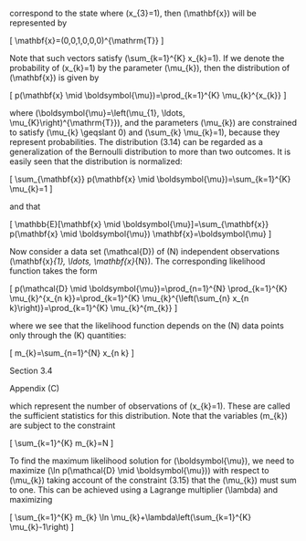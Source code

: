 correspond to the state where \(x_{3}=1\), then \(\mathbf{x}\) will be represented by

\[
\mathbf{x}=(0,0,1,0,0,0)^{\mathrm{T}}
\]

Note that such vectors satisfy \(\sum_{k=1}^{K} x_{k}=1\). If we denote the probability of \(x_{k}=1\) by the parameter \(\mu_{k}\), then the distribution of \(\mathbf{x}\) is given by

\[
p(\mathbf{x} \mid \boldsymbol{\mu})=\prod_{k=1}^{K} \mu_{k}^{x_{k}}
\]

where \(\boldsymbol{\mu}=\left(\mu_{1}, \ldots, \mu_{K}\right)^{\mathrm{T}}\), and the parameters \(\mu_{k}\) are constrained to satisfy \(\mu_{k} \geqslant 0\) and \(\sum_{k} \mu_{k}=1\), because they represent probabilities. The distribution (3.14) can be regarded as a generalization of the Bernoulli distribution to more than two outcomes. It is easily seen that the distribution is normalized:

\[
\sum_{\mathbf{x}} p(\mathbf{x} \mid \boldsymbol{\mu})=\sum_{k=1}^{K} \mu_{k}=1
\]

and that

\[
\mathbb{E}[\mathbf{x} \mid \boldsymbol{\mu}]=\sum_{\mathbf{x}} p(\mathbf{x} \mid \boldsymbol{\mu}) \mathbf{x}=\boldsymbol{\mu}
\]

Now consider a data set \(\mathcal{D}\) of \(N\) independent observations \(\mathbf{x}_{1}, \ldots, \mathbf{x}_{N}\). The corresponding likelihood function takes the form

\[
p(\mathcal{D} \mid \boldsymbol{\mu})=\prod_{n=1}^{N} \prod_{k=1}^{K} \mu_{k}^{x_{n k}}=\prod_{k=1}^{K} \mu_{k}^{\left(\sum_{n} x_{n k}\right)}=\prod_{k=1}^{K} \mu_{k}^{m_{k}}
\]

where we see that the likelihood function depends on the \(N\) data points only through the \(K\) quantities:

\[
m_{k}=\sum_{n=1}^{N} x_{n k}
\]

Section 3.4

Appendix \(C\)

which represent the number of observations of \(x_{k}=1\). These are called the sufficient statistics for this distribution. Note that the variables \(m_{k}\) are subject to the constraint

\[
\sum_{k=1}^{K} m_{k}=N
\]

To find the maximum likelihood solution for \(\boldsymbol{\mu}\), we need to maximize \(\ln p(\mathcal{D} \mid \boldsymbol{\mu})\) with respect to \(\mu_{k}\) taking account of the constraint (3.15) that the \(\mu_{k}\) must sum to one. This can be achieved using a Lagrange multiplier \(\lambda\) and maximizing

\[
\sum_{k=1}^{K} m_{k} \ln \mu_{k}+\lambda\left(\sum_{k=1}^{K} \mu_{k}-1\right)
\]